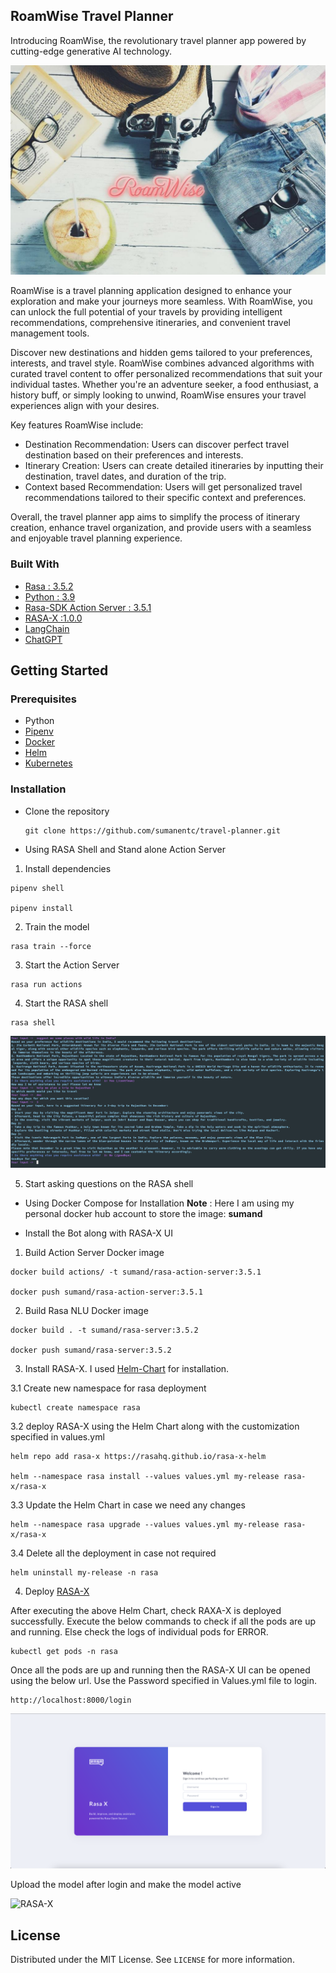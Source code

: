 ## RoamWise Travel Planner
Introducing RoamWise, the revolutionary travel planner app powered by cutting-edge generative AI technology.

![RoamWise](./images/roamWise.jpg)

RoamWise is a travel planning application designed to enhance your exploration and make your journeys more seamless. With RoamWise, you can unlock the full potential of your travels by providing intelligent recommendations, comprehensive itineraries, and convenient travel management tools.

Discover new destinations and hidden gems tailored to your preferences, interests, and travel style. RoamWise combines advanced algorithms with curated travel content to offer personalized recommendations that suit your individual tastes. Whether you're an adventure seeker, a food enthusiast, a history buff, or simply looking to unwind, RoamWise ensures your travel experiences align with your desires.

Key features RoamWise include:
* Destination Recommendation: Users can discover perfect travel destination based on their preferences and interests.
* Itinerary Creation: Users can create detailed itineraries by inputting their destination, travel dates, and duration of the trip.
* Context based Recommendation: Users will get personalized travel recommendations tailored to their specific context and preferences.

Overall, the travel planner app aims to simplify the process of itinerary creation, enhance travel organization, and provide users with a seamless and enjoyable travel planning experience.

### Built With

- [Rasa : 3.5.2 ](https://rasa.com/docs/rasa/)
- [Python : 3.9 ](https://www.python.org/)
- [Rasa-SDK Action Server : 3.5.1 ](https://rasa.com/docs/action-server)
- [RASA-X :1.0.0](https://rasa.com/docs/rasa-x/)
- [LangChain](https://python.langchain.com/docs/get_started/introduction.html)
- [ChatGPT](https://openai.com/blog/chatgpt)

## Getting Started

### Prerequisites

- Python
- [Pipenv](https://pypi.org/project/pipenv/)
- [Docker](https://docs.docker.com/engine/install/)
- [Helm](https://helm.sh/docs/intro/install/)
- [Kubernetes](https://kubernetes.io/docs/setup/)

### Installation

- Clone the repository

  ```
  git clone https://github.com/sumanentc/travel-planner.git
  ```

- Using RASA Shell and Stand alone Action Server

1. Install dependencies

  ```
  pipenv shell

  pipenv install
  ```

2. Train the model

  ```
  rasa train --force

  ```

3. Start the Action Server

  ```
  rasa run actions

  ```

4. Start the RASA shell

  ```
  rasa shell 
  ```
![RASA-X ](./images/shell.png)

5. Start asking questions on the RASA shell

- Using Docker Compose for Installation
  **Note** : Here I am using my personal docker hub account to store the image: **sumand**

- Install the Bot along with RASA-X UI

1. Build Action Server Docker image

```
docker build actions/ -t sumand/rasa-action-server:3.5.1

docker push sumand/rasa-action-server:3.5.1

```

2. Build Rasa NLU Docker image

```
docker build . -t sumand/rasa-server:3.5.2

docker push sumand/rasa-server:3.5.2
```

3. Install RASA-X. I used [Helm-Chart](https://rasa.com/docs/rasa-x/installation-and-setup/install/helm-chart) for installation.

3.1 Create new namespace for rasa deployment

```
kubectl create namespace rasa
```

3.2 deploy RASA-X using the Helm Chart along with the customization specified in values.yml

```
helm repo add rasa-x https://rasahq.github.io/rasa-x-helm

helm --namespace rasa install --values values.yml my-release rasa-x/rasa-x
```

3.3 Update the Helm Chart in case we need any changes

```
helm --namespace rasa upgrade --values values.yml my-release rasa-x/rasa-x
```
3.4 Delete all the deployment in case not required

```
helm uninstall my-release -n rasa

```

4. Deploy [RASA-X](https://rasa.com/docs/rasa-x/installation-and-setup/deploy)

After executing the above Helm Chart, check RAXA-X is deployed successfully. Execute the below commands to check if all the pods are up and running. Else check the logs of individual pods for ERROR.

```
kubectl get pods -n rasa
```

Once all the pods are up and running then the RASA-X UI can be opened using the below url. Use the Password specified in Values.yml file to login.

```
http://localhost:8000/login
```

![RASA-X ](./images/RASA-X-Login.png)

Upload the model after login and make the model active

![RASA-X ](./images/upload-model.png)

## License

Distributed under the MIT License. See `LICENSE` for more information.